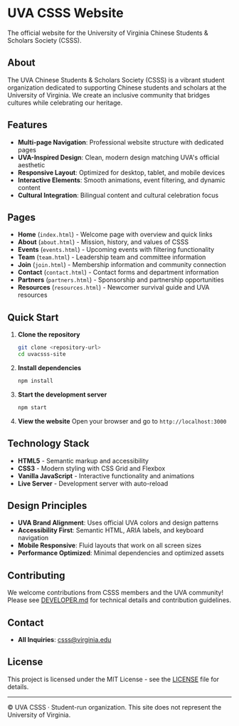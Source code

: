 # UVA CSSS Website

The official website for the University of Virginia Chinese Students & Scholars Society (CSSS).

## About

The UVA Chinese Students & Scholars Society (CSSS) is a vibrant student organization dedicated to supporting Chinese students and scholars at the University of Virginia. We create an inclusive community that bridges cultures while celebrating our heritage.

## Features

- **Multi-page Navigation**: Professional website structure with dedicated pages
- **UVA-Inspired Design**: Clean, modern design matching UVA's official aesthetic
- **Responsive Layout**: Optimized for desktop, tablet, and mobile devices
- **Interactive Elements**: Smooth animations, event filtering, and dynamic content
- **Cultural Integration**: Bilingual content and cultural celebration focus

## Pages

- **Home** (`index.html`) - Welcome page with overview and quick links
- **About** (`about.html`) - Mission, history, and values of CSSS
- **Events** (`events.html`) - Upcoming events with filtering functionality
- **Team** (`team.html`) - Leadership team and committee information
- **Join** (`join.html`) - Membership information and community connection
- **Contact** (`contact.html`) - Contact forms and department information
- **Partners** (`partners.html`) - Sponsorship and partnership opportunities
- **Resources** (`resources.html`) - Newcomer survival guide and UVA resources

## Quick Start

1. **Clone the repository**
   ```bash
   git clone <repository-url>
   cd uvacsss-site
   ```

2. **Install dependencies**
   ```bash
   npm install
   ```

3. **Start the development server**
   ```bash
   npm start
   ```

4. **View the website**
   Open your browser and go to `http://localhost:3000`

## Technology Stack

- **HTML5** - Semantic markup and accessibility
- **CSS3** - Modern styling with CSS Grid and Flexbox
- **Vanilla JavaScript** - Interactive functionality and animations
- **Live Server** - Development server with auto-reload

## Design Principles

- **UVA Brand Alignment**: Uses official UVA colors and design patterns
- **Accessibility First**: Semantic HTML, ARIA labels, and keyboard navigation
- **Mobile Responsive**: Fluid layouts that work on all screen sizes
- **Performance Optimized**: Minimal dependencies and optimized assets

## Contributing

We welcome contributions from CSSS members and the UVA community! Please see [DEVELOPER.md](DEVELOPER.md) for technical details and contribution guidelines.

## Contact

- **All Inquiries**: csss@virginia.edu

## License

This project is licensed under the MIT License - see the [LICENSE](LICENSE) file for details.

---

© UVA CSSS · Student-run organization. This site does not represent the University of Virginia.